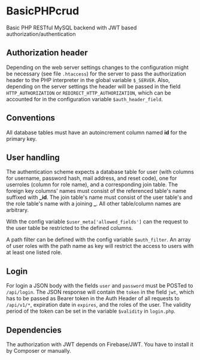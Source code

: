 # BasicPHPcrud
Basic PHP RESTful MySQL backend with JWT based authorization/authentication

## Authorization header
Depending on the web server settings changes to the configuration might be necessary (see file `.htaccess`) for the server to pass the authorization header to the PHP interpreter in the global variable `$_SERVER`. Also, depending on the server settings the header will be passed in the field `HTTP_AUTHORIZATION` or `REDIRECT_HTTP_AUTHORIZATION`, which can be accounted for in the configuration variable `$auth_header_field`.

## Conventions
All database tables must have an autoincrement column named **id** for the primary key.

## User handling
The authentication scheme expects a database table for user (with columns for username, password hash, mail address, and reset code), one for userroles (column for role name), and a corresponding join table.
The foreign key columns' names must consist of the referenced table's name suffixed with **_id**. The join table's name must consist of the user table's and the role table's name with a joining **_**.
All other table/column names are arbitrary.

With the config variable `$user_meta['allowed_fields']` can the request to the user table be restricted to the defined columns.

A path filter can be defined with the config variable `$auth_filter`. An array of user roles with the path name as key will restrict the access to users with at least one listed role.

## Login
For login a JSON body with the fields `user` and `password` must be POSTed to `/api/login`. The JSON response will contain the `token` in the field `jwt`, which has to be passed as Bearer token in the Auth Header of all requests to `/api/v1/*`, expiration date in `expires`, and the roles of the user. The validity period of the token can be set in the variable `$validity` in `login.php`.

## Dependencies
The authorization with JWT depends on Firebase/JWT. You have to install it by Composer or manually.
